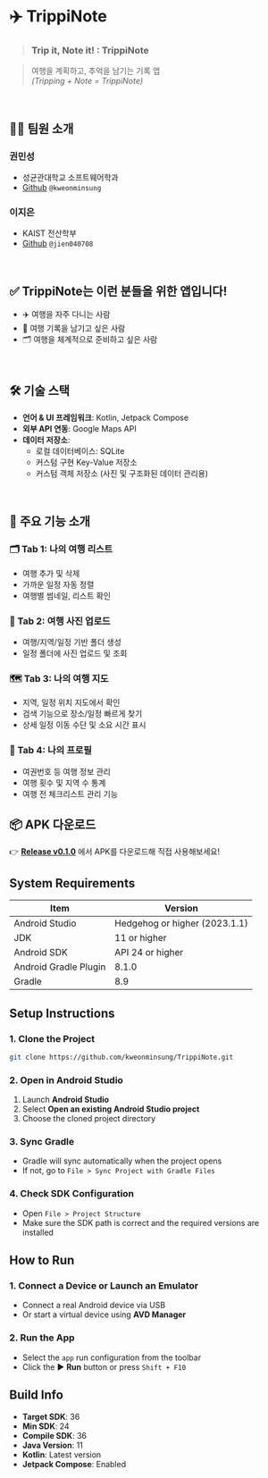 # ✈️ TrippiNote

> ### **Trip it, Note it! : TrippiNote**

> 여행을 계획하고, 추억을 남기는 기록 앱  
> _(Tripping + Note = TrippiNote)_

<br>

## 🧑‍💻 팀원 소개

### 권민성

- 성균관대학교 소프트웨어학과
- [Github](https://github.com/kweonminsung) `@kweonminsung`

### 이지은

- KAIST 전산학부
- [Github](https://github.com/jien040708) `@jien040708`

<br>

## ✅ TrippiNote는 이런 분들을 위한 앱입니다!

- ✈️ 여행을 자주 다니는 사람
- 📸 여행 기록을 남기고 싶은 사람
- 🗂️ 여행을 체계적으로 준비하고 싶은 사람

<br>

## 🛠 기술 스택

- **언어 & UI 프레임워크**: Kotlin, Jetpack Compose
- **외부 API 연동**: Google Maps API
- **데이터 저장소**:
  - 로컬 데이터베이스: SQLite
  - 커스텀 구현 Key-Value 저장소
  - 커스텀 객체 저장소 (사진 및 구조화된 데이터 관리용)

<br>

## 📱 주요 기능 소개

### 🗂️ Tab 1: 나의 여행 리스트

- 여행 추가 및 삭제
- 가까운 일정 자동 정렬
- 여행별 썸네일, 리스트 확인

### 📸 Tab 2: 여행 사진 업로드

- 여행/지역/일정 기반 폴더 생성
- 일정 폴더에 사진 업로드 및 조회

### 🗺️ Tab 3: 나의 여행 지도

- 지역, 일정 위치 지도에서 확인
- 검색 기능으로 장소/일정 빠르게 찾기
- 상세 일정 이동 수단 및 소요 시간 표시

### 👤 Tab 4: 나의 프로필

- 여권번호 등 여행 정보 관리
- 여행 횟수 및 지역 수 통계
- 여행 전 체크리스트 관리 기능

## 📦 APK 다운로드

👉 [**Release v0.1.0**](https://github.com/kweonminsung/TrippiNote/releases/tag/v0.1.0) 에서 APK를 다운로드해 직접 사용해보세요!

## System Requirements

| Item                  | Version                       |
| --------------------- | ----------------------------- |
| Android Studio        | Hedgehog or higher (2023.1.1) |
| JDK                   | 11 or higher                  |
| Android SDK           | API 24 or higher              |
| Android Gradle Plugin | 8.1.0                         |
| Gradle                | 8.9                           |

## Setup Instructions

### 1. Clone the Project

```bash
git clone https://github.com/kweonminsung/TrippiNote.git
```

### 2. Open in Android Studio

1. Launch **Android Studio**
2. Select **Open an existing Android Studio project**
3. Choose the cloned project directory

### 3. Sync Gradle

- Gradle will sync automatically when the project opens
- If not, go to `File > Sync Project with Gradle Files`

### 4. Check SDK Configuration

- Open `File > Project Structure`
- Make sure the SDK path is correct and the required versions are installed

## How to Run

### 1. Connect a Device or Launch an Emulator

- Connect a real Android device via USB
- Or start a virtual device using **AVD Manager**

### 2. Run the App

- Select the `app` run configuration from the toolbar
- Click the ▶️ **Run** button or press `Shift + F10`

## Build Info

- **Target SDK**: 36
- **Min SDK**: 24
- **Compile SDK**: 36
- **Java Version**: 11
- **Kotlin**: Latest version
- **Jetpack Compose**: Enabled
